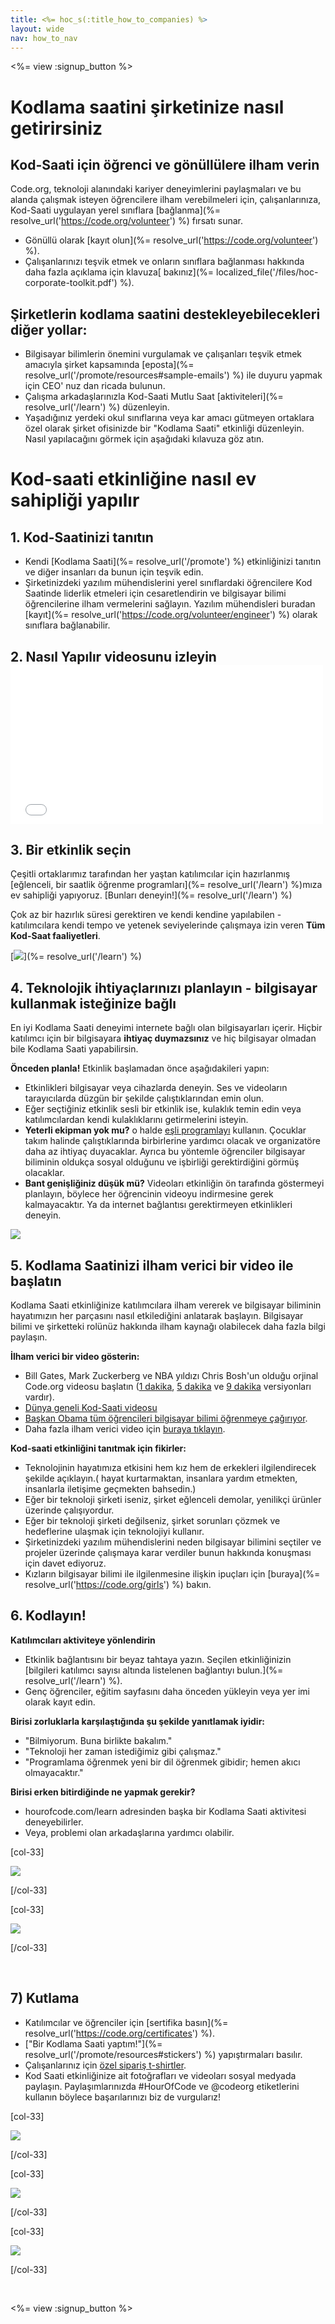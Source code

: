 ```yaml
---
title: <%= hoc_s(:title_how_to_companies) %>
layout: wide
nav: how_to_nav
---
```

<%= view :signup_button %>

# Kodlama saatini şirketinize nasıl getirirsiniz

## Kod-Saati için öğrenci ve gönüllülere ilham verin

Code.org, teknoloji alanındaki kariyer deneyimlerini paylaşmaları ve bu alanda çalışmak isteyen öğrencilere ilham verebilmeleri için, çalışanlarınıza, Kod-Saati uygulayan yerel sınıflara [bağlanma](%= resolve_url('https://code.org/volunteer') %) fırsatı sunar.

- Gönüllü olarak [kayıt olun](%= resolve_url('https://code.org/volunteer') %).
- Çalışanlarınızı teşvik etmek ve onların sınıflara bağlanması hakkında daha fazla açıklama için klavuza[ bakınız](%= localized_file('/files/hoc-corporate-toolkit.pdf') %).

## Şirketlerin kodlama saatini destekleyebilecekleri diğer yollar:

- Bilgisayar bilimlerin önemini vurgulamak ve çalışanları teşvik etmek amacıyla şirket kapsamında [eposta](%= resolve_url('/promote/resources#sample-emails') %) ile duyuru yapmak için CEO' nuz dan ricada bulunun. 
- Çalışma arkadaşlarınızla Kod-Saati Mutlu Saat [aktiviteleri](%= resolve_url('/learn') %) düzenleyin.
- Yaşadığınız yerdeki okul sınıflarına veya kar amacı gütmeyen ortaklara özel olarak şirket ofisinizde bir "Kodlama Saati" etkinliği düzenleyin. Nasıl yapılacağını görmek için aşağıdaki kılavuza göz atın.

# Kod-saati etkinliğine nasıl ev sahipliği yapılır

## 1. Kod-Saatinizi tanıtın

- Kendi [Kodlama Saati](%= resolve_url('/promote') %) etkinliğinizi tanıtın ve diğer insanları da bunun için teşvik edin.
- Şirketinizdeki yazılım mühendislerini yerel sınıflardaki öğrencilere Kod Saatinde liderlik etmeleri için cesaretlendirin ve bilgisayar bilimi öğrencilerine ilham vermelerini sağlayın. Yazılım mühendisleri buradan [kayıt](%= resolve_url('https://code.org/volunteer/engineer') %) olarak sınıflara bağlanabilir.

## 2. Nasıl Yapılır videosunu izleyin <iframe width="500" height="255" src="//www.youtube.com/embed/SrnvvWDm73k" frameborder="0" allowfullscreen mark="crwd-mark"></iframe> 

## 3. Bir etkinlik seçin

Çeşitli ortaklarımız tarafından her yaştan katılımcılar için hazırlanmış [eğlenceli, bir saatlik öğrenme programları](%= resolve_url('/learn') %)mıza ev sahipliği yapıyoruz. [Bunları deneyin!](%= resolve_url('/learn') %)

Çok az bir hazırlık süresi gerektiren ve kendi kendine yapılabilen - katılımcılara kendi tempo ve yetenek seviyelerinde çalışmaya izin veren **Tüm Kod-Saat faaliyetleri**.

[![](/images/fit-700/tutorials.png)](%= resolve_url('/learn') %)

## 4. Teknolojik ihtiyaçlarınızı planlayın - bilgisayar kullanmak isteğinize bağlı

En iyi Kodlama Saati deneyimi internete bağlı olan bilgisayarları içerir. Hiçbir katılımcı için bir bilgisayara **ihtiyaç duymazsınız** ve hiç bilgisayar olmadan bile Kodlama Saati yapabilirsin.

**Önceden planla!** Etkinlik başlamadan önce aşağıdakileri yapın:

- Etkinlikleri bilgisayar veya cihazlarda deneyin. Ses ve videoların tarayıcılarda düzgün bir şekilde çalıştıklarından emin olun.
- Eğer seçtiğiniz etkinlik sesli bir etkinlik ise, kulaklık temin edin veya katılımcılardan kendi kulaklıklarını getirmelerini isteyin.
- **Yeterli ekipman yok mu?** o halde [ eşli programlayı](https://www.youtube.com/watch?v=vgkahOzFH2Q) kullanın. Çocuklar takım halinde çalıştıklarında birbirlerine yardımcı olacak ve organizatöre daha az ihtiyaç duyacaklar. Ayrıca bu yöntemle öğrenciler bilgisayar biliminin oldukça sosyal olduğunu ve işbirliği gerektirdiğini görmüş olacaklar.
- **Bant genişliğiniz düşük mü?** Videoları etkinliğin ön tarafında göstermeyi planlayın, böylece her öğrencinin videoyu indirmesine gerek kalmayacaktır. Ya da internet bağlantısı gerektirmeyen etkinlikleri deneyin.

<img src="/images/fit-350/group_ipad.jpg" />

## 5. Kodlama Saatinizi ilham verici bir video ile başlatın

Kodlama Saati etkinliğinize katılımcılara ilham vererek ve bilgisayar biliminin hayatımızın her parçasını nasıl etkilediğini anlatarak başlayın. Bilgisayar bilimi ve şirketteki rolünüz hakkında ilham kaynağı olabilecek daha fazla bilgi paylaşın.

**İlham verici bir video gösterin:**

- Bill Gates, Mark Zuckerberg ve NBA yıldızı Chris Bosh'un olduğu orjinal Code.org videosu başlatın ([1 dakika](https://www.youtube.com/watch?v=qYZF6oIZtfc), [5 dakika](https://www.youtube.com/watch?v=nKIu9yen5nc) ve [9 dakika](https://www.youtube.com/watch?v=dU1xS07N-FA) versiyonları vardır).
- [ Dünya geneli Kod-Saati videosu](https://www.youtube.com/watch?v=KsOIlDT145A)
- [ Başkan Obama tüm öğrencileri bilgisayar bilimi öğrenmeye çağırıyor](https://www.youtube.com/watch?v=6XvmhE1J9PY).
- Daha fazla ilham verici video için [buraya tıklayın](https://www.youtube.com/playlist?list=PLzdnOPI1iJNfpD8i4Sx7U0y2MccnrNZuP).

**Kod-saati etkinliğini tanıtmak için fikirler:**

- Teknolojinin hayatımıza etkisini hem kız hem de erkekleri ilgilendirecek şekilde açıklayın.( hayat kurtarmaktan, insanlara yardım etmekten, insanlarla iletişime geçmekten bahsedin.) 
- Eğer bir teknoloji şirketi iseniz, şirket eğlenceli demolar, yenilikçi ürünler üzerinde çalışıyordur.
- Eğer bir teknoloji şirketi değilseniz, şirket sorunları çözmek ve hedeflerine ulaşmak için teknolojiyi kullanır.
- Şirketinizdeki yazılım mühendislerini neden bilgisayar bilimini seçtiler ve projeler üzerinde çalışmaya karar verdiler bunun hakkında konuşması için davet ediyoruz.
- Kızların bilgisayar bilimi ile ilgilenmesine ilişkin ipuçları için [buraya](%= resolve_url('https://code.org/girls') %) bakın.

## 6. Kodlayın!

**Katılımcıları aktiviteye yönlendirin**

- Etkinlik bağlantısını bir beyaz tahtaya yazın. Seçilen etkinliğinizin [bilgileri katılımcı sayısı altında listelenen bağlantıyı bulun.](%= resolve_url('/learn') %).
- Genç öğrenciler, eğitim sayfasını daha önceden yükleyin veya yer imi olarak kayıt edin.

**Birisi zorluklarla karşılaştığında şu şekilde yanıtlamak iyidir:**

- "Bilmiyorum. Buna birlikte bakalım."
- "Teknoloji her zaman istediğimiz gibi çalışmaz."
- "Programlama öğrenmek yeni bir dil öğrenmek gibidir; hemen akıcı olmayacaktır."

**Birisi erken bitirdiğinde ne yapmak gerekir?**

- hourofcode.com/learn adresinden başka bir Kodlama Saati aktivitesi deneyebilirler.
- Veya, problemi olan arkadaşlarına yardımcı olabilir.

[col-33]

![](/images/fit-250/highschoolgirls.jpeg)

[/col-33]

[col-33]

![](/images/fit-300/group_ar.jpg)

[/col-33]

<p style="clear:both">&nbsp;</p>

## 7) Kutlama

- Katılımcılar ve öğrenciler için [sertifika basın](%= resolve_url('https://code.org/certificates') %).
- ["Bir Kodlama Saati yaptım!"](%= resolve_url('/promote/resources#stickers') %) yapıştırmaları basılır.
- Çalışanlarınız için [özel sipariş t-shirtler](http://blog.code.org/post/132608499493/hour-of-code-shirts-and-more).
- Kod Saati etkinliğinize ait fotoğrafları ve videoları sosyal medyada paylaşın. Paylaşımlarınızda #HourOfCode ve @codeorg etiketlerini kullanın böylece başarılarınızı biz de vurgularız!

[col-33]

![](/images/fit-250/celebrate2.jpeg)

[/col-33]

[col-33]

![](/images/fit-260/highlight-certificates.jpg)

[/col-33]

[col-33]

![](/images/fit-300/boy-certificate.jpg)

[/col-33]

<p style="clear:both">&nbsp;</p>

<%= view :signup_button %>